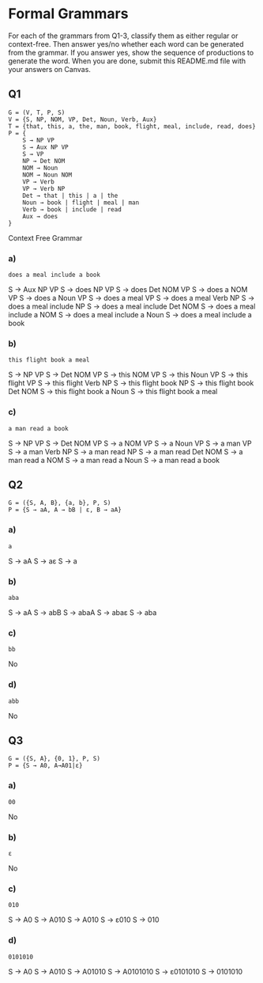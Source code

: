 # Formal Grammars

For each of the grammars from Q1-3, classify them as either regular or context-free. Then answer yes/no whether each word can be generated from the grammar. If you answer yes, show the sequence of productions to generate the word.  When you are done, submit this README.md file with your answers on Canvas. 

## Q1

```
G = (V, T, P, S) 
V = {S, NP, NOM, VP, Det, Noun, Verb, Aux}
T = {that, this, a, the, man, book, flight, meal, include, read, does}
P = {
    S → NP VP 
    S → Aux NP VP 
    S → VP 
    NP → Det NOM 
    NOM → Noun
    NOM → Noun NOM
    VP → Verb
    VP → Verb NP
    Det → that | this | a | the
    Noun → book | flight | meal | man
    Verb → book | include | read
    Aux → does
} 
```
 Context Free Grammar
### a)

```
does a meal include a book 
```
 S → Aux NP VP 
 S → does NP VP 
 S → does Det NOM VP 
 S → does a NOM VP
 S → does a Noun VP
 S → does a meal VP
 S → does a meal Verb NP
 S → does a meal include NP
 S → does a meal include Det NOM
 S → does a meal include a NOM
 S → does a meal include a Noun
 S → does a meal include a book
 
### b) 

```
this flight book a meal
``` 
 S → NP VP
 S → Det NOM VP
 S → this NOM VP
 S → this Noun VP
 S → this flight VP
 S → this flight Verb NP
 S → this flight book NP
 S → this flight book Det NOM
 S → this flight book a Noun
 S → this flight book a meal
 
### c) 

```
a man read a book
```
 S → NP VP
 S → Det NOM VP
 S → a NOM VP
 S → a Noun VP
 S → a man VP
 S → a man Verb NP
 S → a man read NP
 S → a man read Det NOM
 S → a man read a NOM
 S → a man read a Noun
 S → a man read a book
 
 
## Q2

```
G = ({S, A, B}, {a, b}, P, S) 
P = {S → aA, A → bB | ε, B → aA}    
```

### a) 

```
a
```
S → aA
S → aε
S → a


### b) 

```
aba
```
S → aA
S → abB
S → abaA
S → abaε
S → aba

### c) 

```
bb
```
No

### d) 

```
abb
```
No

## Q3

```
G = ({S, A}, {0, 1}, P, S) 
P = {S → A0, A→A01|ε}           
```
 
### a) 

```
00
```
No
 
### b) 

```
ε
```
No
### c)

```
010
```
S → A0
S → A010
S → A010
S → ε010
S → 010

 
### d) 

```
0101010
```
S → A0
S → A010
S → A01010
S → A0101010
S → ε0101010
S → 0101010
 
